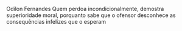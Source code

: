 Odilon Fernandes
Quem perdoa incondicionalmente, demostra superioridade moral, porquanto sabe que o ofensor desconhece as consequências infelizes que o esperam
